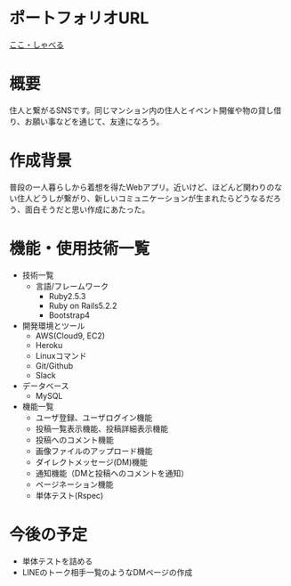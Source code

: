 # ポートフォリオURL
[ここ・しゃべる](https://apart123.herokuapp.com/)
# 概要
住人と繋がるSNSです。同じマンション内の住人とイベント開催や物の貸し借り、お願い事などを通じて、友達になろう。
# 作成背景
普段の一人暮らしから着想を得たWebアプリ。近いけど、ほどんど関わりのない住人どうしが繋がり、新しいコミュニケーションが生まれたらどうなるだろう、面白そうだと思い作成にあたった。
# 機能・使用技術一覧
 - 技術一覧
    - 言語/フレームワーク
      - Ruby2.5.3
      - Ruby on Rails5.2.2
      - Bootstrap4
 - 開発環境とツール
   - AWS(Cloud9, EC2)
   - Heroku
   - Linuxコマンド
   - Git/Github
   - Slack
- データベース
  - MySQL
- 機能一覧
  - ユーザ登録、ユーザログイン機能
  - 投稿一覧表示機能、投稿詳細表示機能
  - 投稿へのコメント機能
  - 画像ファイルのアップロード機能
  - ダイレクトメッセージ(DM)機能
  - 通知機能（DMと投稿へのコメントを通知）
  - ページネーション機能
  - 単体テスト(Rspec)
# 今後の予定
  - 単体テストを詰める
  - LINEのトーク相手一覧のようなDMページの作成
